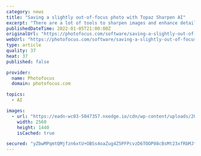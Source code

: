 ```yaml
---
category: news
title: "Saving a slightly out-of-focus photo with Topaz Sharpen AI"
excerpt: "There are a lot of tools to sharpen images and enhance detail, but in my opinion, none of them work as well as Topaz Sharpen AI."
publishedDateTime: 2022-01-05T21:00:00Z
originalUrl: "https://photofocus.com/software/saving-a-slightly-out-of-focus-photo-with-topaz-sharpen-ai/"
webUrl: "https://photofocus.com/software/saving-a-slightly-out-of-focus-photo-with-topaz-sharpen-ai/"
type: article
quality: 37
heat: 37
published: false

provider:
  name: Photofocus
  domain: photofocus.com

topics:
  - AI

images:
  - url: "https://eadn-wc03-5047357.nxedge.io/cdn/wp-content/uploads/2021/12/Harmony-Bicycle-Featured.jpg"
    width: 2560
    height: 1440
    isCached: true

secured: "yZbwMPqmtQMjfzn6xtU+OBSs4oaZug4Z5PFPcvzD6TOOP08cBsMt23xfRbMJt5CezCaUh4cNOGo04g2GVrJTDtrAnq1bCQuDag3zym42vx+9ms1NfYoGwfrA9p8Weym4ggrSJ3ICSQkKq6tjxCSALY+cqRUypVwr2rSfDtTawrWC6BGFb0OXNOCCTxp0ztoYEiUM1IBb4UC1JKAGWL6Tnq8LnryjQs6xEtre4FVlXX7KgtrIZnR66UeynVfSQ5znbLpErFU2WRE8YdgPNV5R2dQrl1zC/DqIS8lzG/3WYuQAHc2yFmvhS0wCMuWhY9ST/l1CqgN/Z63inqpwtoe9ptuq2X4m/91/blcE2vSLLss=;OBdUnpadW6fGayMK3mX7Ww=="
---
```


